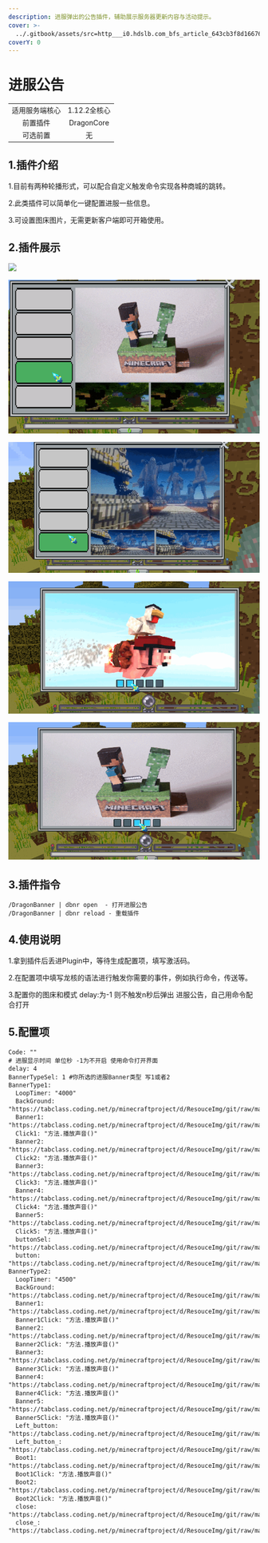 ```yaml
---
description: 进服弹出的公告插件，辅助展示服务器更新内容与活动提示。
cover: >-
  ../.gitbook/assets/src=http___i0.hdslb.com_bfs_article_643cb3f8d166763b7f2ea894adeffe7b93301acb.jpg&refer=http___i0.hdslb.jpg
coverY: 0
---
```


# 进服公告

|         |            |
| :-----: | :--------: |
| 适用服务端核心 |  1.12.2全核心 |
|   前置插件  | DragonCore |
|   可选前置  |      无     |

## 1.插件介绍

1.目前有两种轮播形式，可以配合自定义触发命令实现各种商城的跳转。

2.此类插件可以简单化一键配置进服一些信息。

3.可设置图床图片，无需更新客户端即可开箱使用。

## 2.插件展示

![](../.gitbook/assets/全新公告.gif)

![](<../.gitbook/assets/image (9) (1).png>)

![](<../.gitbook/assets/image (5) (1).png>)

![](../.gitbook/assets/image.png)

![](<../.gitbook/assets/image (4) (1).png>)



## 3.插件指令

```
/DragonBanner | dbnr open  - 打开进服公告
/DragonBanner | dbnr reload - 重载插件
```



## 4.使用说明

1.拿到插件后丢进Plugin中，等待生成配置项，填写激活码。

2.在配置项中填写龙核的语法进行触发你需要的事件，例如执行命令，传送等。

3.配置你的图床和模式 delay:为-1 则不触发n秒后弹出 进服公告，自己用命令配合打开



## 5.配置项

```
Code: ""
# 进服显示时间 单位秒 -1为不开启 使用命令打开界面
delay: 4
BannerTypeSel: 1 #你所选的进服Banner类型 写1或者2
BannerType1:
  LoopTimer: "4000"
  BackGround: "https://tabclass.coding.net/p/minecraftproject/d/ResouceImg/git/raw/master/AutoBanner/%E5%85%AC%E5%91%8A.png"
  Banner1: "https://tabclass.coding.net/p/minecraftproject/d/ResouceImg/git/raw/master/AutoBanner/1.gif"
  Click1: "方法.播放声音()"
  Banner2: "https://tabclass.coding.net/p/minecraftproject/d/ResouceImg/git/raw/master/AutoBanner/2.gif"
  Click2: "方法.播放声音()"
  Banner3: "https://tabclass.coding.net/p/minecraftproject/d/ResouceImg/git/raw/master/AutoBanner/3.gif"
  Click3: "方法.播放声音()"
  Banner4: "https://tabclass.coding.net/p/minecraftproject/d/ResouceImg/git/raw/master/AutoBanner/4.gif"
  Click4: "方法.播放声音()"
  Banner5: "https://tabclass.coding.net/p/minecraftproject/d/ResouceImg/git/raw/master/AutoBanner/5.gif"
  Click5: "方法.播放声音()"
  buttonSel: "https://tabclass.coding.net/p/minecraftproject/d/ResouceImg/git/raw/master/AutoBanner/%E8%BD%AE%E6%92%AD%E9%80%89%E4%B8%AD.png"
  button: "https://tabclass.coding.net/p/minecraftproject/d/ResouceImg/git/raw/master/AutoBanner/%E8%BD%AE%E6%92%AD.png"
BannerType2:
  LoopTimer: "4500"
  BackGround: "https://tabclass.coding.net/p/minecraftproject/d/ResouceImg/git/raw/master/AutoBanner/%E5%85%AC%E5%91%8A.png"
  Banner1: "https://tabclass.coding.net/p/minecraftproject/d/ResouceImg/git/raw/master/AutoBanner/1.gif"
  Banner1Click: "方法.播放声音()"
  Banner2: "https://tabclass.coding.net/p/minecraftproject/d/ResouceImg/git/raw/master/AutoBanner/2.gif"
  Banner2Click: "方法.播放声音()"
  Banner3: "https://tabclass.coding.net/p/minecraftproject/d/ResouceImg/git/raw/master/AutoBanner/3.gif"
  Banner3Click: "方法.播放声音()"
  Banner4: "https://tabclass.coding.net/p/minecraftproject/d/ResouceImg/git/raw/master/AutoBanner/4.gif"
  Banner4Click: "方法.播放声音()"
  Banner5: "https://tabclass.coding.net/p/minecraftproject/d/ResouceImg/git/raw/master/AutoBanner/5.gif"
  Banner5Click: "方法.播放声音()"
  Left_button: "https://tabclass.coding.net/p/minecraftproject/d/ResouceImg/git/raw/master/AutoBanner/button.png"
  Left_button_: "https://tabclass.coding.net/p/minecraftproject/d/ResouceImg/git/raw/master/AutoBanner/button_.png"
  Boot1: "https://tabclass.coding.net/p/minecraftproject/d/ResouceImg/git/raw/master/AutoBanner/5.gif"
  Boot1Click: "方法.播放声音()"
  Boot2: "https://tabclass.coding.net/p/minecraftproject/d/ResouceImg/git/raw/master/AutoBanner/5.gif"
  Boot2Click: "方法.播放声音()"
  close: "https://tabclass.coding.net/p/minecraftproject/d/ResouceImg/git/raw/master/AutoBanner/CLOSE1.png"
  close_: "https://tabclass.coding.net/p/minecraftproject/d/ResouceImg/git/raw/master/AutoBanner/CLOSE0.png"
```

